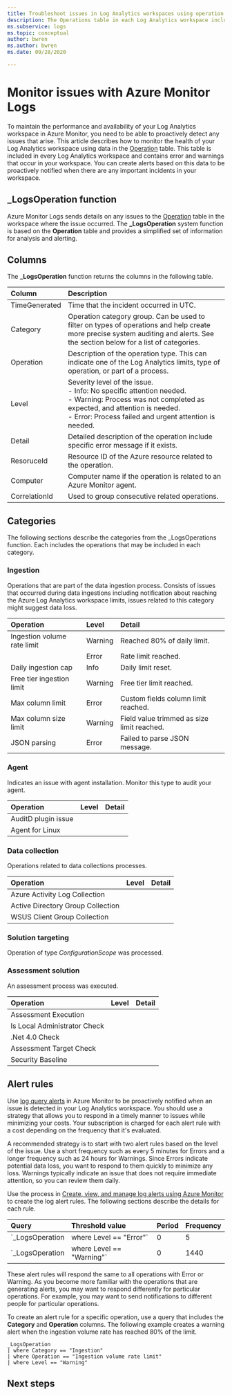 ```yaml
---
title: Troubleshoot issues in Log Analytics workspaces using operation table
description: The Operations table in each Log Analytics workspace includes details of operations that occur in the workspace and can be monitored so you can be proactively notified of any issues.
ms.subservice: logs
ms.topic: conceptual
author: bwren
ms.author: bwren
ms.date: 09/28/2020

---
```


# Monitor issues with Azure Monitor Logs
To maintain the performance and availability of your Log Analytics workspace in Azure Monitor, you need to be able to proactively detect any issues that arise. This article describes how to monitor the health of your Log Analytics workspace using data in the [Operation](/azure-monitor/reference/tables/operation) table. This table is included in every Log Analytics workspace and contains error and warnings that occur in your workspace. You can create alerts based on this data to be proactively notified when there are any important incidents in your workspace.

## _LogsOperation function
Azure Monitor Logs sends details on any issues to the [Operation](/azure-monitor/reference/tables/operation) table in the workspace where the issue occurred. The **_LogsOperation** system function is based on the **Operation** table and provides a simplified set of information for analysis and alerting.

## Columns

The **_LogsOperation** function returns the columns in the following table.

| Column | Description |
|:---|:---|
| TimeGenerated | Time that the incident occurred in UTC. |
| Category  | Operation category group. Can be used to filter on types of operations and help create more precise system auditing and alerts. See the section below for a list of categories. |
| Operation  | Description of the operation type. This can indicate one of the Log Analytics limits, type of operation, or part of a process. |
| Level | Severity level of the issue.<br>- Info: No specific attention needed.<br>- Warning: Process was not completed as expected, and attention is needed.<br>- Error: Process failed and urgent attention is needed. 
| Detail | Detailed description of the operation include specific error message if it exists. |
| ResoruceId | Resource ID of the Azure resource related to the operation.  |
| Computer | Computer name if the operation is related to an Azure Monitor agent. |
| CorrelationId | Used to group consecutive related operations. |


## Categories
The following sections describe the categories from the _LogsOperations function. Each includes the operations that may be included in each category.

### Ingestion
Operations that are part of the data ingestion process. Consists of issues that occurred during data ingestions including notification about reaching the Azure Log Analytics workspace limits, issues related to this category might suggest data loss.

| Operation | Level | Detail |
|:---|:---|:---|
| Ingestion volume rate limit | Warning | Reached 80% of daily limit.         |
|                             | Error   | Rate limit reached.                 |
| Daily ingestion cap         | Info    | Daily limit reset.                  |
| Free tier ingestion limit   | Warning | Free tier limit reached.            |
| Max column limit            | Error   | Custom fields column limit reached. |
| Max column size limit       | Warning | Field value trimmed as size limit reached. |
| JSON parsing                | Error   | Failed to parse JSON message.       |


### Agent
Indicates an issue with agent installation. Monitor this type to audit your agent.  

| Operation | Level | Detail |
|:---|:---|:---|
| AuditD plugin issue  |  |  |
| Agent for Linux      |  |  |



### Data collection 
Operations related to data collections processes.

| Operation | Level | Detail |
|:---|:---|:---|
| Azure Activity Log Collection     | | |
| Active Directory Group Collection | | |
| WSUS Client Group Collection      | | | 



### Solution targeting 
Operation of type *ConfigurationScope* was processed. 


### Assessment solution
An assessment process was executed.

| Operation | Level | Detail |
|:---|:---|:---|
| Assessment Execution         | | |
| Is Local Administrator Check | | |
| .Net 4.0 Check               | | |
| Assessment Target Check      | | |
| Security Baseline            | | |



## Alert rules
Use [log query alerts](../platform/alerts-log-query.md) in Azure Monitor to be proactively notified when an issue is detected in your Log Analytics workspace. You should use a strategy that allows you to respond in a timely manner to issues while minimizing your costs. Your subscription is charged for each alert rule with a cost depending on the frequency that it's evaluated.

A recommended strategy is to start with two alert rules based on the level of the issue. Use a short frequency such as every 5 minutes for Errors and a longer frequency such as 24 hours for Warnings. Since Errors indicate potential data loss, you want to respond to them quickly to minimize any loss. Warnings typically indicate an issue that does not require immediate attention, so you can review them daily.

Use the process in [Create, view, and manage log alerts using Azure Monitor](../platform/alerts-log.md) to create the log alert rules. The following sections describe the details for each rule.


| Query | Threshold value | Period | Frequency |
|:---|:---|:---|:---|
| `_LogsOperation | where Level == "Error"`   | 0 | 5 | 5 |
| `_LogsOperation | where Level == "Warning"` | 0 | 1440 | 1440 |

These alert rules will respond the same to all operations with Error or Warning. As you become more familiar with the operations that are generating alerts, you may want to respond differently for particular operations. For example, you may want to send notifications to different people for particular operations. 

To create an alert rule for a specific operation, use a query that includes the **Category** and **Operation** columns. The following example creates a warning alert when the ingestion volume rate has reached 80% of the limit.

```kusto
_LogsOperation
| where Category == "Ingestion"
| where Operation == "Ingestion volume rate limit"
| where Level == "Warning"
```



## Next steps
